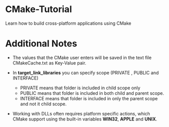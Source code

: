 # CMake-Tutorial
Learn how to build cross-platform applications using CMake 


# Additional Notes

- The values that the CMake user enters will be saved in the text file CMakeCache.txt as Key-Value pair.
- In **target_link_libraries** you can specify scope (PRIVATE , PUBLIC and INTERFACE)
    - PRIVATE means that folder is included in child scope only
    - PUBLIC means that folder is included in both child and parent scope.
    - INTERFACE means that folder is included in only the parent scope and not it child scope.

- Working with DLLs often requires platform specific actions, which CMake support using the built-in variables **WIN32**, **APPLE** and **UNIX**.
